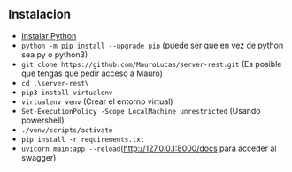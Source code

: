 ## Instalacion

- [Instalar Python](https://www.python.org/ftp/python/3.11.5/python-3.11.5-amd64.exe)
- `python -m pip install --upgrade pip` (puede ser que en vez de python sea py o python3)
- `git clone https://github.com/MauroLucas/server-rest.git` (Es posible que tengas que pedir acceso a Mauro)
- `cd .\server-rest\`
- `pip3 install virtualenv` 
- `virtualenv venv` (Crear el entorno virtual)
- `Set-ExecutionPolicy -Scope LocalMachine unrestricted` (Usando powershell)
- `./venv/scripts/activate`
- `pip install -r requirements.txt`
- `uvicorn main:app --reload`(http://127.0.0.1:8000/docs para acceder al swagger)




